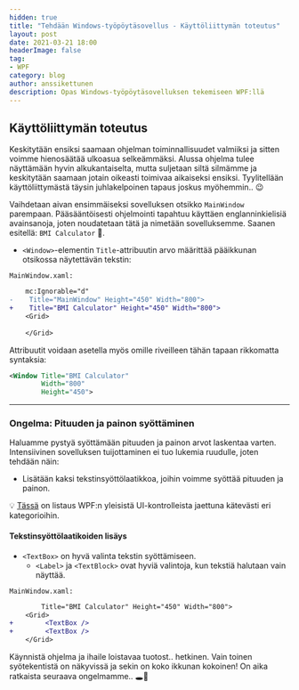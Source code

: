 ```yaml
---
hidden: true
title: "Tehdään Windows-työpöytäsovellus - Käyttöliittymän toteutus"
layout: post
date: 2021-03-21 18:00
headerImage: false
tag:
- WPF
category: blog
author: anssikettunen
description: Opas Windows-työpöytäsovelluksen tekemiseen WPF:llä
---
```


## Käyttöliittymän toteutus

Keskitytään ensiksi saamaan ohjelman toiminnallisuudet valmiiksi ja sitten voimme hienosäätää ulkoasua selkeämmäksi. Alussa ohjelma tulee näyttämään hyvin alkukantaiselta, mutta suljetaan siltä silmämme ja keskitytään saamaan jotain oikeasti toimivaa aikaiseksi ensiksi. Tyylitellään käyttöliittymästä täysin juhlakelpoinen tapaus joskus myöhemmin.. 😉

Vaihdetaan aivan ensimmäiseksi sovelluksen otsikko `MainWindow` parempaan. Pääsääntöisesti ohjelmointi tapahtuu käyttäen englanninkielisiä avainsanoja, joten noudatetaan tätä ja nimetään sovelluksemme. Saanen esitellä: `BMI Calculator` 🎉.

* `<Window>`-elementin `Title`-attribuutin arvo määrittää pääikkunan otsikossa näytettävän tekstin:

`MainWindow.xaml:`

```diff
    mc:Ignorable="d"
-    Title="MainWindow" Height="450" Width="800">
+    Title="BMI Calculator" Height="450" Width="800">
    <Grid>
    
    </Grid>
```

Attribuutit voidaan asetella myös omille riveilleen tähän tapaan rikkomatta syntaksia:

```xml
<Window Title="BMI Calculator"
        Width="800"
        Height="450">
```

---

### Ongelma: Pituuden ja painon syöttäminen

Haluamme pystyä syöttämään pituuden ja painon arvot laskentaa varten.
Intensiivinen sovelluksen tuijottaminen ei tuo lukemia ruudulle, joten tehdään näin:
* Lisätään kaksi tekstinsyöttölaatikkoa, joihin voimme syöttää pituuden ja painon.

💡 [Tässä](https://docs.microsoft.com/en-us/dotnet/desktop/wpf/controls/controls-by-category) on listaus WPF:n yleisistä UI-kontrolleista jaettuna kätevästi eri kategorioihin.

#### Tekstinsyöttölaatikoiden lisäys

* `<TextBox>` on hyvä valinta tekstin syöttämiseen.
    * `<Label>` ja `<TextBlock>` ovat hyviä valintoja, kun tekstiä halutaan vain näyttää.

`MainWindow.xaml:`

```diff
        Title="BMI Calculator" Height="450" Width="800">
    <Grid>
+        <TextBox />
+        <TextBox />
    </Grid>
```

Käynnistä ohjelma ja ihaile loistavaa tuotost.. hetkinen. Vain toinen syötekentistä on näkyvissä ja sekin on koko ikkunan kokoinen! On aika ratkaista seuraava ongelmamme.. 🕳🐇